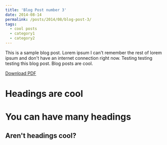 ```yaml
---
title: 'Blog Post number 3'
date: 2014-08-14
permalink: /posts/2014/08/blog-post-3/
tags:
  - cool posts
  - category1
  - category2
---
```


This is a sample blog post. Lorem ipsum I can't remember the rest of lorem ipsum and don't have an internet connection right now. Testing testing testing this blog post. Blog posts are cool. 

[Download PDF](/Users/arnekrueger/Documents/github_repos/herrkrueger.github.io/files/paper1.pdf)

Headings are cool
======

You can have many headings
======

Aren't headings cool?
------